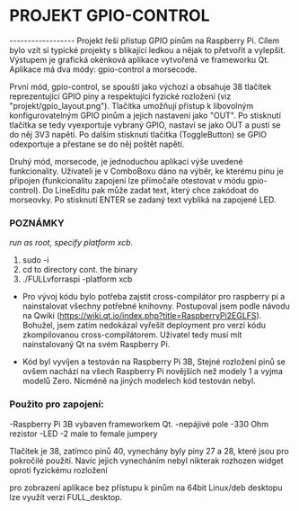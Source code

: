 # PROJEKT GPIO-CONTROL
*------------------*
Projekt řeší přístup GPIO pinům na Raspberry Pi. Cílem bylo vzít si typické projekty s blikající ledkou a nějak to přetvořit a vylepšit. Výstupem je grafická okénková aplikace vytvořená ve frameworku Qt. Aplikace má dva módy: gpio-control a morsecode.

První mód, gpio-control, se spouští jako výchozí a obsahuje 38 tlačítek reprezentující GPIO piny a respektující fyzické rozložení (viz "projekt/gpio_layout.png"). Tlačítka umožňují přístup k libovolným konfigurovatelným GPIO pinům a jejich nastavení jako "OUT". Po stisknutí tlačítka se tedy vyexportuje vybraný GPIO, nastaví se jako OUT a pustí se do něj 3V3 napětí. Po dalším stisknutí tlačítka (ToggleButton) se GPIO odexportuje a přestane se do něj poštět napětí.

Druhý mód, morsecode, je jednoduchou aplikací výše uvedené funkcionality. Uživateli je v ComboBoxu dáno na výběr, ke kterému pinu je připojen (funkcionalitu zapojení lze přímočaře otestovat v módu gpio-control). Do LineEditu pak může zadat text, který chce zakódoat do morseovky. Po stisknutí ENTER se zadaný text vybliká na zapojené LED.

### POZNÁMKY

_run as root, specify platform xcb._
1. sudo -i
2. cd to directory cont. the binary
3. ./FULLvforraspi -platform xcb

- Pro vývoj kódu bylo potřeba zajstit cross-compilátor pro raspberry pi a nainstalovat všechny potřebné knihovny. Postupoval jsem podle návodu na Qwiki (https://wiki.qt.io/index.php?title=RaspberryPi2EGLFS).
Bohužel, jsem zatím nedokázal vyřešit deployment pro verzi kódu zkompilovanou cross-compilátorem. Uživatel tedy musí mít nainstalovaný Qt na svém Raspberry Pi.

- Kód byl vyvíjen a testován na Raspberry Pi 3B, Stejné rozložení pinů se ovšem nachází na všech Raspberry Pi novějších než modely 1 a vyjma modelů Zero. Nicméně na jiných modelech kód testován nebyl.

### Použito pro zapojení:
-Raspberry Pi 3B vybaven frameworkem Qt.
-nepájivé pole
-330 Ohm rezistor
-LED
-2 male to female jumpery

Tlačítek je 38, zatímco pinů 40, vynechány byly piny 27 a 28, které jsou pro pokročilé použití. Navíc jejich vynecháním nebyl nikterak rozhozen widget oproti fyzickému rozložení

pro zobrazení aplikace bez přístupu k pinům na 64bit Linux/deb desktopu lze využít verzi FULL_desktop.
